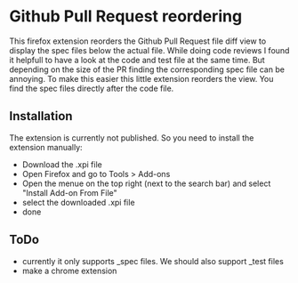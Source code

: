 Github Pull Request reordering
===============

This firefox extension reorders the Github Pull Request file diff view to display the spec files below the actual file. 
While doing code reviews I found it helpfull to have a look at the code and test file at the same time. But depending on the size of the PR finding the corresponding spec file can be annoying. 
To make this easier this little extension reorders the view. You find the spec files directly after the code file. 

Installation
--------------

The extension is currently not published. So you need to install the extension manually:
* Download the .xpi file
* Open Firefox and go to Tools > Add-ons
* Open the menue on the top right (next to the search bar) and select "Install Add-on From File"
* select the downloaded .xpi file
* done

ToDo
--------------

* currently it only supports _spec files. We should also support _test files
* make a chrome extension


